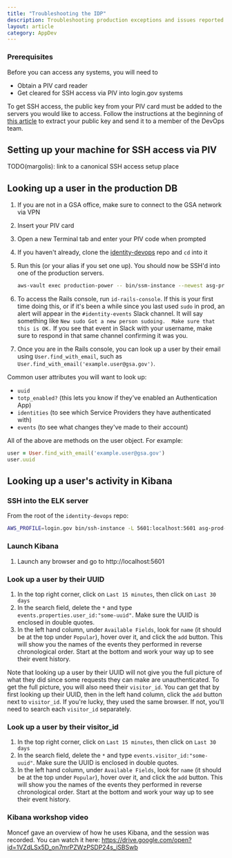 ```yaml
---
title: "Troubleshooting the IDP"
description: Troubleshooting production exceptions and issues reported by customers
layout: article
category: AppDev
---
```

### Prerequisites

Before you can access any systems, you will need to
 - Obtain a PIV card reader
 - Get cleared for SSH access via PIV into login.gov systems

To get SSH access, the public key from your PIV card must be added to the servers you would like to access.
Follow the instructions at the beginning of [this article](https://login-handbook.app.cloud.gov/articles/piv-ssh.html) to extract your public key and send it to a member of the DevOps team.

## Setting up your machine for SSH access via PIV

TODO(margolis): link to a canonical SSH access setup place

## Looking up a user in the production DB
1. If you are not in a GSA office, make sure to connect to the GSA network via VPN
2. Insert your PIV card
3. Open a new Terminal tab and enter your PIV code when prompted
4. If you haven't already, clone the [identity-devops](https://github.com/18F/identity-devops) repo and `cd` into it
5. Run this (or your alias if you set one up). You should now be SSH'd into one of the production servers.
    ```bash
    aws-vault exec production-power -- bin/ssm-instance --newest asg-prod-idp
    ```

6. To access the Rails console, run `id-rails-console`. If this is your first time doing this, or if it's been a while since you last used `sudo` in prod, an alert will appear in the `#identity-events` Slack channel. It will say something like `New sudo
Got a new person sudoing.  Make sure that this is OK.` If you see that event in Slack with your username, make sure to respond in that same channel confirming it was you.
7. Once you are in the Rails console, you can look up a user by their email using `User.find_with_email`, such as `User.find_with_email('example.user@gsa.gov')`.

Common user attributes you will want to look up:
- `uuid`
- `totp_enabled?` (this lets you know if they've enabled an Authentication App)
- `identities` (to see which Service Providers they have authenticated with)
- `events` (to see what changes they've made to their account)

All of the above are methods on the user object. For example:
```ruby
user = User.find_with_email('example.user@gsa.gov')
user.uuid
```

## Looking up a user's activity in Kibana

### SSH into the ELK server
From the root of the `identity-devops` repo:
```bash
AWS_PROFILE=login.gov bin/ssh-instance -L 5601:localhost:5601 asg-prod-elk
```

### Launch Kibana
1. Launch any browser and go to http://localhost:5601


### Look up a user by their UUID
1. In the top right corner, click on `Last 15 minutes`, then click on `Last 30 days`
2. In the search field, delete the `*` and type `events.properties.user_id:"some-uuid"`. Make sure the UUID is enclosed in double quotes.
4. In the left hand column, under `Available Fields`, look for `name` (it should be at the top under `Popular`), hover over it, and click the `add` button. This will show you the names of the events they performed in reverse chronological order. Start at the bottom and work your way up to see their event history.

Note that looking up a user by their UUID will not give you the full picture of what they did since some requests they can make are unauthenticated. To get the full picture, you will also need their `visitor_id`. You can get that by first looking up their UUID, then in the left hand column, click the `add` button next to `visitor_id`. If you're lucky, they used the same browser. If not, you'll need to search each `visitor_id` separately.

### Look up a user by their visitor_id
1. In the top right corner, click on `Last 15 minutes`, then click on `Last 30 days`
2. In the search field, delete the `*` and type `events.visitor_id:"some-uuid"`. Make sure the UUID is enclosed in double quotes.
4. In the left hand column, under `Available Fields`, look for `name` (it should be at the top under `Popular`), hover over it, and click the `add` button. This will show you the names of the events they performed in reverse chronological order. Start at the bottom and work your way up to see their event history.

### Kibana workshop video
Moncef gave an overview of how he uses Kibana, and the session was recorded. You can watch it here: <https://drive.google.com/open?id=1VZdLSx5D_on7mrPZWzPSDP24s_iSBSwb>